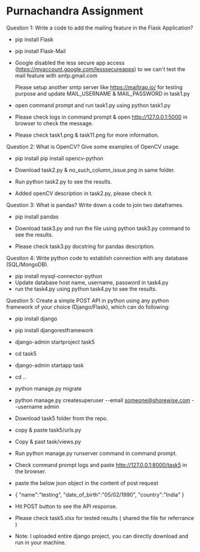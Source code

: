 # Purnachandra Assignment

Question 1: Write a code to add the mailing feature in the Flask Application?

* pip install Flask
* pip install Flask-Mail

* Google disabled the less secure app access (https://myaccount.google.com/lesssecureapps) to we can't test the mail feature with smtp.gmail.com

  Please setup another smtp server like https://mailtrap.io/ for testing purpose and update MAIL_USERNAME & MAIL_PASSWORD in task1.py
  
* open command prompt and run task1.py using python task1.py

* Please check logs in command prompt & open http://127.0.0.1:5000 in browser to check the message.

* Please check task1.png & task11.png for more information.


  
Question 2: What is OpenCV? Give some examples of OpenCV usage.
  * pip install pip install opencv-python

  * Download task2.py & no_such_column_issue.png in same folder.
  * Run python task2.py to see the results.
  * Added openCV description in task2.py, please check it.

Question 3: What is pandas? Write down a code to join two dataframes.

* pip install pandas

* Download task3.py and run the file using python task3.py command to see the results.
* Please check task3.py docstring for pandas description.

Question 4: Write python code to establish connection with any database (SQL/MongoDB).

* pip install mysql-connector-python
* Update database host name, username, password in task4.py
* run the task4.py using python task4.py to see the results.


Question 5: Create a simple POST API in python using any python framework of your choice (Django/Flask), which can do following:

* pip install django
* pip install djangorestframework
* django-admin startproject task5
* cd task5
* django-admin startapp task
* cd ..
* python manage.py migrate
* python manage.py createsuperuser --email someone@shorewise.com --username admin
* Download task5 folder from the repo.
* copy & paste task5/urls.py
* Copy & past task/views.py
* Run python manage.py runserver command in command prompt.
* Check command prompt logs and paste http://127.0.0.1:8000/task5 in the browser.
* paste the below json object in the content of post request 
* {
"name":"testing",
"date_of_birth":"05/02/1990",
"country":"India"
}

* Hit POST button to see the API response.
* Please check task5.xlsx for tested results ( shared the file for referrance )
* Note: I uploaded entire django project, you can directly download and run in your machine.
